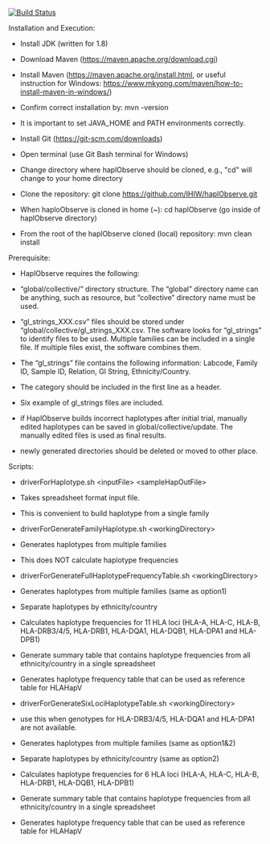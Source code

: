 [![Build Status](https://api.travis-ci.org/mpresteg/haplObserve.svg?branch=master)](https://travis-ci.org/mpresteg/haplObserve)

Installation and Execution:
 - Install JDK (written for 1.8)
 - Download Maven (https://maven.apache.org/download.cgi)
 - Install Maven (https://maven.apache.org/install.html, or useful instruction for Windows: https://www.mkyong.com/maven/how-to-install-maven-in-windows/) 
 - Confirm correct installation by: mvn -version
 - It is important to set JAVA_HOME and PATH environments correctly.
 
 - Install Git (https://git-scm.com/downloads)
 - Open terminal (use Git Bash terminal for Windows)
 - Change directory where haplObserve should be cloned, e.g., "cd" will change to your home directory
 - Clone the repository: git clone https://github.com/IHIW/haplObserve.git
 - When haploObserve is cloned in home (~): cd haplObserve (go inside of haplObserve directory)
 - From the root of the haplObserve cloned (local) repository: mvn clean install
 
 
Prerequisite:
  - HaplObserve requires the following:
  - “global/collective/” directory structure. The “global” directory name can be anything, such as resource, but “collective” directory name must be used.

  - “gl_strings_XXX.csv” files should be stored under “global/collective/gl_strings_XXX.csv. The software looks for “gl_strings” to identify files to be used. Multiple families can be included in a single file. If multiple files exist, the software combines them.

  - The “gl_strings” file contains the following information: Labcode, Family ID, Sample ID, Relation, Gl String, Ethnicity/Country. 

 - The category should be included in the first line as a header.

 - Six example of gl_strings files are included.
 
 - if HaplObserve builds incorrect haplotypes after initial trial, manually edited haplotypes can be saved in global/collective/update. The manually edited files is used as final results.
 
 - newly generated directories should be deleted or moved to other place.
 
 
 Scripts:
 - driverForHaplotype.sh &lt;inputFile> &lt;sampleHapOutFile>
 - Takes spreadsheet format input file.
 - This is convenient to build haplotype from a single family
 
 
 - driverForGenerateFamilyHaplotype.sh &lt;workingDirectory>
 - Generates haplotypes from multiple families
 - This does NOT calculate haplotype frequencies
  
 
 - driverForGenerateFullHaplotypeFrequencyTable.sh &lt;workingDirectory>
 - Generates haplotypes from multiple families (same as option1)
 - Separate haplotypes by ethnicity/country
 - Calculates haplotype frequencies for 11 HLA loci (HLA-A, HLA-C, HLA-B, HLA-DRB3/4/5, HLA-DRB1, HLA-DQA1, HLA-DQB1, HLA-DPA1 and HLA-DPB1)
 - Generate summary table that contains haplotype frequencies from all ethnicity/country in a single spreadsheet
 - Generates haplotype frequency table that can be used as reference table for HLAHapV  
  
  
 - driverForGenerateSixLociHaplotypeTable.sh &lt;workingDirectory>
 - use this when genotypes for HLA-DRB3/4/5, HLA-DQA1 and HLA-DPA1 are not available. 
 - Generates haplotypes from multiple families (same as option1&2)
 - Separate haplotypes by ethnicity/country (same as option2)
 - Calculates haplotype frequencies for 6 HLA loci (HLA-A, HLA-C, HLA-B, HLA-DRB1, HLA-DQB1, HLA-DPB1)
 - Generate summary table that contains haplotype frequencies from all ethnicity/country in a single spreadsheet
 - Generates haplotype frequency table that can be used as reference table for HLAHapV
 




 